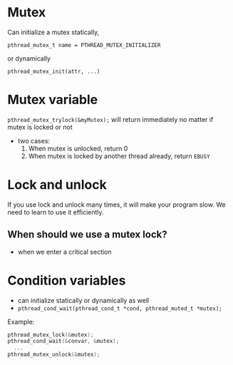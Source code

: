 # Mutex

Can initialize a mutex statically,
```
pthread_mutex_t name = PTHREAD_MUTEX_INITIALIZER
```

or dynamically
```
pthread_mutex_init(attr, ...)
```

# Mutex variable
`pthread_mutex_trylock(&myMutex);` will return immediately no matter if mutex is locked or not
  - two cases:
    1. When mutex is unlocked, return 0
    2. When mutex is locked by another thread already, return `EBUSY`

# Lock and unlock
If you use lock and unlock many times, it will make your program slow. We need to learn to use it efficiently.

## When should we use a mutex lock?
  - when we enter a critical section

# Condition variables
  - can initialize statically or dynamically as well
  - `pthread_cond_wait(pthread_cond_t *cond, pthread_muted_t *mutex);`

Example:
```c
pthread_mutex_lock(&mutex);
pthread_cond_wait(&convar, &mutex);
  ...
pthread_mutex_unlock(&mutex);
```
